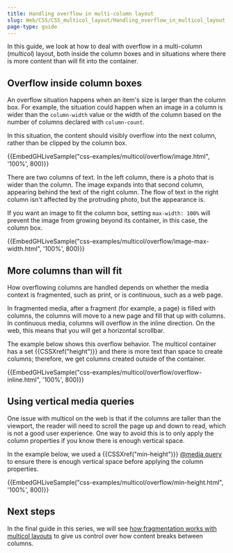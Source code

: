 ```yaml
---
title: Handling overflow in multi-column layout
slug: Web/CSS/CSS_multicol_layout/Handling_overflow_in_multicol_layout
page-type: guide
---
```




In this guide, we look at how to deal with overflow in a multi-column (_multicol_) layout, both inside the column boxes and in situations where there is more content than will fit into the container.

## Overflow inside column boxes

An overflow situation happens when an item's size is larger than the column box. For example, the situation could happen when an image in a column is wider than the `column-width` value or the width of the column based on the number of columns declared with `column-count`.

In this situation, the content should visibly overflow into the next column, rather than be clipped by the column box.

{{EmbedGHLiveSample("css-examples/multicol/overflow/image.html", '100%', 800)}}

There are two columns of text. In the left column, there is a photo that is wider than the column. The image expands into that second column, appearing behind the text of the right column. The flow of text in the right column isn't affected by the protruding photo, but the appearance is.

If you want an image to fit the column box, setting `max-width: 100%` will prevent the image from growing beyond its container, in this case, the column box.

{{EmbedGHLiveSample("css-examples/multicol/overflow/image-max-width.html", '100%', 800)}}

## More columns than will fit

How overflowing columns are handled depends on whether the media context is fragmented, such as print, or is continuous, such as a web page.

In fragmented media, after a fragment (for example, a page) is filled with columns, the columns will move to a new page and fill that up with columns. In continuous media, columns will overflow in the inline direction. On the web, this means that you will get a horizontal scrollbar.

The example below shows this overflow behavior. The multicol container has a set {{CSSXref("height")}} and there is more text than space to create columns; therefore, we get columns created outside of the container.

{{EmbedGHLiveSample("css-examples/multicol/overflow/overflow-inline.html", '100%', 800)}}

## Using vertical media queries

One issue with multicol on the web is that if the columns are taller than the viewport, the reader will need to scroll the page up and down to read, which is not a good user experience. One way to avoid this is to only apply the column properties if you know there is enough vertical space.

In the example below, we used a {{CSSXref("min-height")}} [@media query](/Web/CSS/CSS_media_queries/Using_media_queries) to ensure there is enough vertical space before applying the column properties.

{{EmbedGHLiveSample("css-examples/multicol/overflow/min-height.html", '100%', 800)}}

## Next steps

In the final guide in this series, we will see [how fragmentation works with multicol layouts](/Web/CSS/CSS_multicol_layout/Handling_content_breaks_in_multicol_layout) to give us control over how content breaks between columns.
